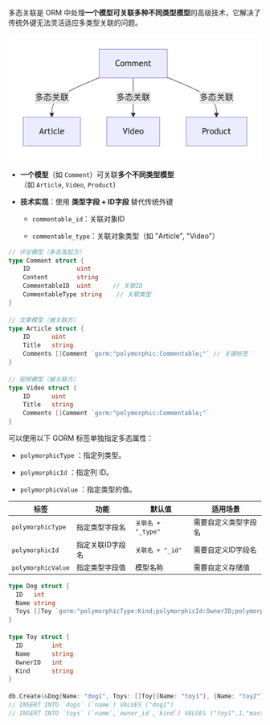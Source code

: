 多态关联是 ORM 中处理​**​一个模型可关联多种不同类型模型​**​的高级技术，它解决了传统外键无法灵活适应多类型关联的问题。

![](image/多态性关联_time_1.png)
- ​**​一个模型​**​（如 `Comment`）可关联​**​多个不同类型模型​**​（如 `Article`, `Video`, `Product`）
    
- ​**​技术实现​**​：使用 ​**​类型字段 + ID字段​**​ 替代传统外键
    
    - `commentable_id`：关联对象ID
        
    - `commentable_type`：关联对象类型（如 "Article", "Video"）

```go
// 评论模型（多态发起方）
type Comment struct {
    ID             uint
    Content        string
    CommentableID  uint      // 关联ID
    CommentableType string    // 关联类型
}

// 文章模型（被关联方）
type Article struct {
    ID      uint
    Title   string
    Comments []Comment `gorm:"polymorphic:Commentable;"` // 关键标签
}

// 视频模型（被关联方）
type Video struct {
    ID      uint
    Title   string
    Comments []Comment `gorm:"polymorphic:Commentable;"`
}

```


可以使用以下 GORM 标签单独指定多态属性：

-  `polymorphicType` ：指定列类型。

- `polymorphicId` ：指定列 ID。

- `polymorphicValue` ：指定类型的值。

| **标签​**​           | ​**​功能​**​ | ​**​默认值​**​     | ​**​适用场景​**​ |
| ------------------ | ---------- | --------------- | ------------ |
| `polymorphicType`  | 指定类型字段名    | `关联名 + "_type"` | 需要自定义类型字段名   |
| `polymorphicId`    | 指定关联ID字段名  | `关联名 + "_id"`   | 需要自定义ID字段名   |
| `polymorphicValue` | 指定类型字段值    | 模型名称            | 需要自定义存储值     |
```go
type Dog struct {
  ID   int
  Name string
  Toys []Toy `gorm:"polymorphicType:Kind;polymorphicId:OwnerID;polymorphicValue:master"`
}

type Toy struct {
  ID        int
  Name      string
  OwnerID   int
  Kind      string
}

db.Create(&Dog{Name: "dog1", Toys: []Toy{{Name: "toy1"}, {Name: "toy2"}}})
// INSERT INTO `dogs` (`name`) VALUES ("dog1")
// INSERT INTO `toys` (`name`,`owner_id`,`kind`) VALUES ("toy1",1,"master"), ("toy2",1,"master")

```

